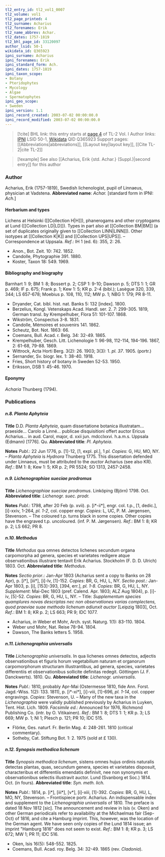 ```yaml
---
tl2_entry_id: tl2_vol1_0007
tl2_volume: vol1
tl2_page_printed: 4
tl2_surname: Acharius
tl2_forenames: Erik
tl2_name_abbrev: Achar.
tl2_dates: 1757-1819
tl2_bhl_page_id: 33120097
author_lsid: 50-1
wikidata_id: Q365923
ipni_surname: Acharius
ipni_forenames: Erik
ipni_standard_form: Ach.
ipni_dates: 1757-1819
ipni_taxon_scope: 
- Botany
- Pteridophytes
- Mycology
- Algae
- Spermatophytes
ipni_geo_scope: 
- Sweden
ipni_version: 1.1
ipni_record_created: 2003-07-02 00:00:00.0
ipni_record_modified: 2003-07-02 00:00:00.0
---
```


> [!cite] BHL link: this entry starts at [page 4](https://www.biodiversitylibrary.org/page/33120097) of TL-2 Vol. I
> Author links: [IPNI](https://www.ipni.org/a/50-1) LSID 50-1, [Wikidata](https://www.wikidata.org/wiki/Q365923) QID Q365923
> Support pages: [[Abbreviations|abbreviations]], [[Layout key|layout key]], [[Cite TL-2|cite TL-2]]

> [!example] See also [[Acharius, Erik {std. Achar.} (Suppl.)|second entry]] for this author

### Author

Acharius, Erik (1757-1819), Swedish lichenologist, pupil of Linnaeus, physician at Vadstena. 
**Abbreviated name**: *Achar.* \[standard form in IPNI: *Ach.*\]

#### Herbarium and types

Lichens at Helsinki ([[Collection H|H]]), phanerogams and other cryptogams at Lund ([[Collection LD|LD]]). Types in part also at [[Collection BM|BM]] (a set of duplicates originally given to [[Collection LINN|LINN]]). Other isotypes at [[Collection K|K]] and [[Collection UPS|UPS]]. – Correspondence at Uppsala.
*Ref*.: IH 1 (ed. 6): 355, 2: 26.
- Anon., Bot. Zeit. 10: 742. 1852.
- Candolle, Phytographie 391. 1880.
- Koster, Taxon 18: 549. 1969.

#### Bibliography and biography

Barnhart 1: 9; BM 1: 8; Bossert p. 2; CSP 1: 9-10; Dawson p. 5; DTS 1: 1; GR p. 469; IF p. 675; Frank p. 1; Kew 1: 5; KR p. 2-4 (bibl.); Lasègue 320, 339, 344; LS 657-678; Moebius p. 108, 110, 112; MW p. 1; NBG 1: 179; PR 8-11.
- Dryander, Cat. bibl. hist. nat. Banks 5: 132 \[index\]. 1800.
- Berzelius, Kongl. Vetenskaps Acad. Handl. ser. 2. 7: 299-305. 1819, German transl. by Krempelhuber, Flora 51: 101-107. 1868.
- Wikström, Conspectus 3-8. 1831.
- Candolle, Mémoires et souvenirs 141. 1862.
- Scheutz, Bot. Not. 1863: 66.
- Coemans, Bull. Acad. r. Belg. 34: 32-49. 1865.
- Krempelhuber, Gesch. Litt. Lichenologie 1: 96-98, 112-114, 194-196. 1867, 2: 61-68, 79-88. 1869.
- Wittrock, Acta Horti Berg. 3(2): 26. 1903; 3(3): 1. *pl. 37*. 1905. (portr.)
- Sernander, Sv. biogr. lex. 1: 38-40. 1918.
- Fries, Short history of botany in Sweden 52-53. 1950.
- Eriksson, DSB 1: 45-46. 1970.

#### Eponymy

*Acharia* Thunberg (1794).

### Publications

##### n.8. Planta Aphyteia

**Title**
D.D. *Planta Aphyteia*, quam dissertatione botanica illustratam... praeside... Carolo a Linné... publicae disquisitioni offert auctor Ericus Acharius... in aud. Carol, major, d. xxii jun. mdcclxxvi. h.a.m.s. Uppsala (Edmann) \[1776\]. Qu.
**Abbreviated title**: *Pl. Aphyteia*.

**Notes**
*Publ*.: 22 Jun 1776, p. \[1\]-12, \[1, expl. pl.\], 1 *pl. Copies*: G, HU, MO, NY. – *Planta Aphyteia* is *Hydnora* Thunberg 1775. This dissertation defended under Linnaeus, must be attributed to the *auctor* Acharius (see also KR).
*Ref*.: BM 1: 8; Kew 1: 5; KR p. 2; PR 5524; SO 1313, 2457-2458.

##### n.9. Lichenographiae sueciae prodromus

**Title**
*Lichenographiae sueciae prodromus*. Linköping (Björn) 1798. Oct.
**Abbreviated title**: *Lichenogr. suec. prodr.*

**Notes**
*Publ*.: 1798, after 20 Feb (p. xvii). p. \[i\*-ii\*\], engr. col. t.p., \[1, dedic.\], \[i\]-xxiv, 1-264, *pl. 1-2*, col. copper engr. *Copies*: L, UC, P. M. Jørgensen, Stevenson. – The coloured t.p. turns black in some copies. Other copies have the engraved t.p. uncoloured. (inf. P. M. Jørgensen).
*Ref*.: BM 1: 8; KR p. 2; LS 662; PR 8.

##### n.10. Methodus

**Title**
*Methodus* qua omnes detectos lichenes secundum organa carpomorpha ad genera, species et varietates redigere atque observationibus illustrare tentavit Erik Acharius. Stockholm (F. D. D. Ulrich) 1803. Oct.
**Abbreviated title**: *Methodus*.

**Notes**
*Sectio prior*.: Jan-Apr 1803 (Acharius sent a copy to Banks on 28 Apr), p. \[i\*\], \[iii\*\], \[i\]-lv, \[1\]-152. *Copies*: BR, G, HU, L, NY.
*Sectio post*.: Jan-Apr 1803, p. \[i\], \[153\]-393, \[394, err.\], *pl. 1-8. Copies*: BR, G, HU, L, NY.
*Supplement*: Mai-Dec 1803 (pref. Calend. Apr. 1803; ALZ Aug 1804), p. \[i\]-iv, \[5\]-52.
*Copies*: BR, G, HU, L, NY. – Title: *Supplementum species quamplures novas descriptas nec* *non observationes varias complectens, quod praeviae suae methodo lichenum adiunxit auctor* \[Leipzig 1803\], Oct.
*Ref*.: BM 1: 8; KR p. 2; LS 663; PR 9; IDC 1077.
- Acharius, *in* Weber et Mohr, Arch. syst. Naturg. 1(1): 83-110. 1804.
- Weber und Mohr, Nat. Reise 78-94. 1804.
- Dawson, The Banks letters 5. 1958.

##### n.11. Lichenographia universalis

**Title**
*Lichenographia universalis*. In qua lichenes omnes detectos, adjectis observationibus et figuris horum vegetabilium naturam et organorum carpomorphorum structuram illustrantibus, ad genera, species, varietates differentiis et observationibus sollicite definitas redegit. Göttingen (J. F. Danckwerts). 1810. Qu.
**Abbreviated title**: *Lichenogr. universalis*.

**Notes**
*Publ*.: 1810, probably Apr-Mai (Ostermesse 1810, fide Ann. Forst. Jagd.-Wiss. 1(2): 133. 1811), p. \[i\*-xi\*\], \[i\]-viii, \[1\]-696, *pl. 1-14*, col. copper engravings. *Copies*: Stevenson, U. – Many of the new taxa in the *Lichenographia* were validly published previously by Acharius in Luyken, Tent. Hist. Lich. 1809.
*Facsimile ed*.: Announced for 1976, Richmond Publishing Co. (intr. by O. Vitikainen).
*Ref*.: BM 1: 8; DTS 1: 1; KR p. 3; LS 669; MW p. 1; NI 1; Plesch p. 121; PR 10; IDC 515.
- Flörke, Ges. naturf. Fr. Berlin Mag. 4: 248-261. 1810 (critical commentary).
- Sotheby, Cat. Stiftung Bot. 1: 2. 1975 (sold at £ 130).

##### n.12. Synopsis methodica lichenum

**Title**
*Synopsis methodica lichenum*, sistens omnes hujus ordinis naturalis detectas plantas, quas, secundum genera, species et varietates disposuit, characteribus et differentiis emendatis definivit, nee non synonymis et observationibus selectis illustravit auctor. Lund (Svanborg et Soc.) 1814. Oct. (in fours).
**Abbreviated title**: *Syn. meth. lich.*

**Notes**
*Publ*.: 1814, p. \[i\*\], \[iii\*\], \[v\*\], \[i\]-xiii, \[1\]-392. *Copies*: BR, G, HU, L, MO, NY, Stevenson. – Frontispiece portr. Acharius. An indispensable index and supplement to the *Lichenographia universalis* of 1810. The preface is dated 18 Nov 1812 \[sic\]. The announcement and review in Isis (v. Oken) and other German periodicals refer to availability at the Michaelmas fair (Sep-Oct) of 1816, and cite a Hamburg imprint. This, however, was the location of the German agent. We have seen only copies of the Lund 1814 issue; an imprint "Hamburg 1816" does not seem to exist.
*Ref*.: BM 1: 8; KR p. 3; LS 672; MW 1; PR 11; IDC 516.
- Oken, Isis 16(5): 548-552. 1825.
- Coemans, Bull. Acad. roy. Belg. 34: 32-49. 1865 (rev. *Cladonia*).

